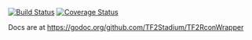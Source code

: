[![Build Status](https://travis-ci.org/TF2Stadium/TF2RconWrapper.svg?branch=master)](https://travis-ci.org/TF2Stadium/TF2RconWrapper)
[![Coverage Status](https://coveralls.io/repos/TF2Stadium/TF2RconWrapper/badge.svg?branch=master&service=github)](https://coveralls.io/github/TF2Stadium/TF2RconWrapper?branch=master)

Docs are at https://godoc.org/github.com/TF2Stadium/TF2RconWrapper
